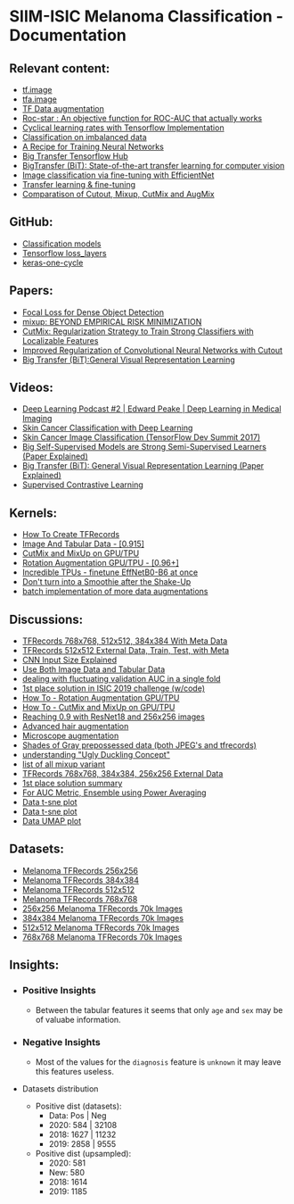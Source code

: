 # SIIM-ISIC Melanoma Classification - Documentation

## Relevant content:
- [tf.image](https://www.tensorflow.org/api_docs/python/tf/image)
- [tfa.image](https://www.tensorflow.org/addons/api_docs/python/tfa/image)
- [TF Data augmentation](https://www.tensorflow.org/tutorials/images/data_augmentation)
- [Roc-star : An objective function for ROC-AUC that actually works](https://github.com/iridiumblue/roc-star/blob/master/README.md)
- [Cyclical learning rates with Tensorflow Implementation](https://mancap314.github.io/cyclical-learning-rates-with-tensorflow-implementation.html)
- [Classification on imbalanced data](https://www.tensorflow.org/tutorials/structured_data/imbalanced_data)
- [A Recipe for Training Neural Networks](https://karpathy.github.io/2019/04/25/recipe/#2-set-up-the-end-to-end-trainingevaluation-skeleton--get-dumb-baselines)
- [Big Transfer Tensorflow Hub](https://tfhub.dev/google/collections/bit/1)
- [BigTransfer (BiT): State-of-the-art transfer learning for computer vision](https://blog.tensorflow.org/2020/05/bigtransfer-bit-state-of-art-transfer-learning-computer-vision.html)
- [Image classification via fine-tuning with EfficientNet](https://keras.io/examples/vision/image_classification_efficientnet_fine_tuning/)
- [Transfer learning & fine-tuning](https://keras.io/guides/transfer_learning/)
- [Comparatison of Cutout, Mixup, CutMix and AugMix](https://app.wandb.ai/authors/tfaugmentation/reports/Draft--VmlldzoxNDA2NTc)

## GitHub:
- [Classification models](https://github.com/qubvel/classification_models)
- [Tensorflow loss_layers](https://github.com/tensorflow/models/blob/master/research/global_objectives/loss_layers.py)
- [keras-one-cycle](https://github.com/titu1994/keras-one-cycle)

## Papers:
- [Focal Loss for Dense Object Detection](https://arxiv.org/pdf/1708.02002.pdf)
- [mixup: BEYOND EMPIRICAL RISK MINIMIZATION](https://arxiv.org/pdf/1710.09412.pdf)
- [CutMix: Regularization Strategy to Train Strong Classifiers with Localizable Features](https://arxiv.org/pdf/1905.04899.pdf)
- [Improved Regularization of Convolutional Neural Networks with Cutout](https://arxiv.org/pdf/1708.04552.pdf)
- [Big Transfer (BiT):General Visual Representation Learning](https://arxiv.org/pdf/1912.11370.pdf)

## Videos:
- [Deep Learning Podcast #2 | Edward Peake | Deep Learning in Medical Imaging](https://www.youtube.com/watch?v=Z-SePjfKAYM)
- [Skin Cancer Classification with Deep Learning](https://www.youtube.com/watch?v=GkTgSgjJuW8)
- [Skin Cancer Image Classification (TensorFlow Dev Summit 2017)](https://www.youtube.com/watch?v=toK1OSLep3s)
- [Big Self-Supervised Models are Strong Semi-Supervised Learners (Paper Explained)](https://www.youtube.com/watch?v=2lkUNDZld-4)
- [Big Transfer (BiT): General Visual Representation Learning (Paper Explained)](https://www.youtube.com/watch?v=k1GOF2jmX7c)
- [Supervised Contrastive Learning](https://www.youtube.com/watch?v=MpdbFLXOOIw)

## Kernels:
- [How To Create TFRecords](https://www.kaggle.com/cdeotte/how-to-create-tfrecords)
- [Image And Tabular Data - [0.915]](https://www.kaggle.com/cdeotte/image-and-tabular-data-0-915)
- [CutMix and MixUp on GPU/TPU](https://www.kaggle.com/cdeotte/cutmix-and-mixup-on-gpu-tpu)
- [Rotation Augmentation GPU/TPU - [0.96+]](https://www.kaggle.com/cdeotte/rotation-augmentation-gpu-tpu-0-96)
- [Incredible TPUs - finetune EffNetB0-B6 at once](https://www.kaggle.com/agentauers/incredible-tpus-finetune-effnetb0-b6-at-once)
- [Don't turn into a Smoothie after the Shake-Up](https://www.kaggle.com/allunia/don-t-turn-into-a-smoothie-after-the-shake-up/notebook)
- [batch implementation of more data augmentations](https://www.kaggle.com/yihdarshieh/batch-implementation-of-more-data-augmentations/notebook)

## Discussions:
- [TFRecords 768x768, 512x512, 384x384 With Meta Data](https://www.kaggle.com/c/siim-isic-melanoma-classification/discussion/155579)
- [TFRecords 512x512 External Data, Train, Test, with Meta](https://www.kaggle.com/c/siim-isic-melanoma-classification/discussion/156245)
- [CNN Input Size Explained](https://www.kaggle.com/c/siim-isic-melanoma-classification/discussion/160147)
- [Use Both Image Data and Tabular Data](https://www.kaggle.com/c/siim-isic-melanoma-classification/discussion/155251)
- [dealing with fluctuating validation AUC in a single fold](https://www.kaggle.com/c/siim-isic-melanoma-classification/discussion/155201)
- [1st place solution in ISIC 2019 challenge (w/code)](https://www.kaggle.com/c/siim-isic-melanoma-classification/discussion/154683)
- [How To - Rotation Augmentation GPU/TPU](https://www.kaggle.com/c/flower-classification-with-tpus/discussion/132191)
- [How To - CutMix and MixUp on GPU/TPU](https://www.kaggle.com/c/flower-classification-with-tpus/discussion/132935)
- [Reaching 0.9 with ResNet18 and 256x256 images](https://www.kaggle.com/c/siim-isic-melanoma-classification/discussion/155668)
- [Advanced hair augmentation](https://www.kaggle.com/c/siim-isic-melanoma-classification/discussion/159176)
- [Microscope augmentation](https://www.kaggle.com/c/siim-isic-melanoma-classification/discussion/159476)
- [Shades of Gray prepossessed data (both JPEG's and tfrecords)](https://www.kaggle.com/c/siim-isic-melanoma-classification/discussion/161719)
- [understanding "Ugly Duckling Concept"](https://www.kaggle.com/c/siim-isic-melanoma-classification/discussion/155348)
- [list of all mixup variant](https://www.kaggle.com/c/bengaliai-cv19/discussion/132492)
- [TFRecords 768x768, 384x384, 256x256 External Data](https://www.kaggle.com/c/siim-isic-melanoma-classification/discussion/163227)
- [1st place solution summary](https://www.kaggle.com/c/aptos2019-blindness-detection/discussion/108065)
- [For AUC Metric, Ensemble using Power Averaging](https://www.kaggle.com/c/siim-isic-melanoma-classification/discussion/165653)
- [Data t-sne plot](https://www.kaggle.com/c/siim-isic-melanoma-classification/discussion/167551#932485)
- [Data t-sne plot](https://www.kaggle.com/c/siim-isic-melanoma-classification/discussion/168028)
- [Data UMAP plot](https://www.kaggle.com/c/siim-isic-melanoma-classification/discussion/168028#937000)

## Datasets:
- [Melanoma TFRecords 256x256](https://www.kaggle.com/cdeotte/melanoma-256x256)
- [Melanoma TFRecords 384x384](https://www.kaggle.com/cdeotte/melanoma-384x384)
- [Melanoma TFRecords 512x512](https://www.kaggle.com/cdeotte/melanoma-512x512)
- [Melanoma TFRecords 768x768](https://www.kaggle.com/cdeotte/melanoma-768x768)
- [256x256 Melanoma TFRecords 70k Images](https://www.kaggle.com/tt195361/256x256-melanoma-tfrecords-70k-images)
- [384x384 Melanoma TFRecords 70k Images](https://www.kaggle.com/tt195361/384x384-melanoma-tfrecords-70k-images)
- [512x512 Melanoma TFRecords 70k Images](https://www.kaggle.com/cdeotte/512x512-melanoma-tfrecords-70k-images)
- [768x768 Melanoma TFRecords 70k Images](https://www.kaggle.com/tt195361/768x768-melanoma-tfrecords-70k-images)
 
## Insights:
- ### Positive Insights
  - Between the tabular features it seems that only `age` and `sex` may be of valuabe information.
  
- ### Negative Insights
  - Most of the values for the `diagnosis` feature is `unknown` it may leave this features useless.
  
- Datasets distribution
  - Positive dist (datasets):
    - Data: Pos | Neg
    - 2020: 584 | 32108
    - 2018: 1627 | 11232
    - 2019: 2858 | 9555
  - Positive dist (upsampled):
    - 2020: 581
    - New: 580
    - 2018: 1614
    - 2019: 1185
